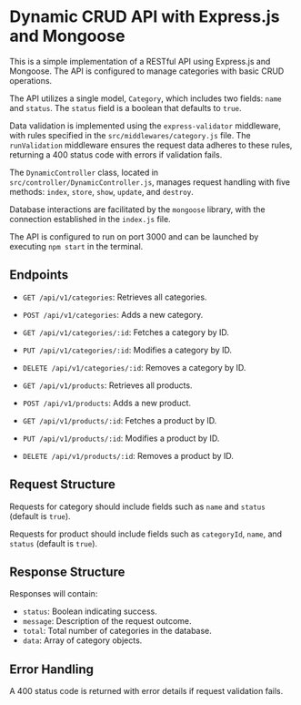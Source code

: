 # Dynamic CRUD API with Express.js and Mongoose

This is a simple implementation of a RESTful API using Express.js and Mongoose. The API is configured to manage categories with basic CRUD operations.

The API utilizes a single model, `Category`, which includes two fields: `name` and `status`. The `status` field is a boolean that defaults to `true`.

Data validation is implemented using the `express-validator` middleware, with rules specified in the `src/middlewares/category.js` file. The `runValidation` middleware ensures the request data adheres to these rules, returning a 400 status code with errors if validation fails.

The `DynamicController` class, located in `src/controller/DynamicController.js`, manages request handling with five methods: `index`, `store`, `show`, `update`, and `destroy`.

Database interactions are facilitated by the `mongoose` library, with the connection established in the `index.js` file.

The API is configured to run on port 3000 and can be launched by executing `npm start` in the terminal.

## Endpoints

- `GET /api/v1/categories`: Retrieves all categories.
- `POST /api/v1/categories`: Adds a new category.
- `GET /api/v1/categories/:id`: Fetches a category by ID.
- `PUT /api/v1/categories/:id`: Modifies a category by ID.
- `DELETE /api/v1/categories/:id`: Removes a category by ID.

- `GET /api/v1/products`: Retrieves all products.
- `POST /api/v1/products`: Adds a new product.
- `GET /api/v1/products/:id`: Fetches a product by ID.
- `PUT /api/v1/products/:id`: Modifies a product by ID.
- `DELETE /api/v1/products/:id`: Removes a product by ID.

## Request Structure

Requests for category should include fields such as `name` and `status` (default is `true`).

Requests for product should include fields such as `categoryId`, `name`, and `status` (default is `true`).

## Response Structure

Responses will contain:

- `status`: Boolean indicating success.
- `message`: Description of the request outcome.
- `total`: Total number of categories in the database.
- `data`: Array of category objects.

## Error Handling

A 400 status code is returned with error details if request validation fails.
